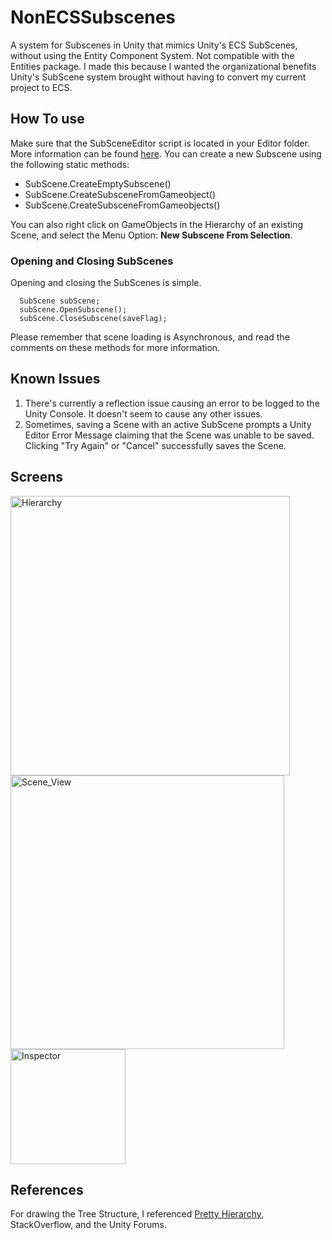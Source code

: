 # NonECSSubscenes
A system for Subscenes in Unity that mimics Unity's ECS SubScenes, without using the Entity Component System. Not compatible with the Entities package. I made this because I wanted the organizational benefits Unity's SubScene system brought without having to convert my current project to ECS.

## How To use
Make sure that the SubSceneEditor script is located in your Editor folder. More information can be found [here](https://docs.unity3d.com/Manual/SpecialFolders.html). You can create a new Subscene using the following static methods:

- SubScene.CreateEmptySubscene()
- SubScene.CreateSubsceneFromGameobject()
- SubScene.CreateSubsceneFromGameobjects()

You can also right click on GameObjects in the Hierarchy of an existing Scene, and select the Menu Option: **New Subscene From Selection**.

### Opening and Closing SubScenes
Opening and closing the SubScenes is simple.

```
  SubScene subScene;
  subScene.OpenSubscene();
  subScene.CloseSubscene(saveFlag);
```

Please remember that scene loading is Asynchronous, and read the comments on these methods for more information.

## Known Issues
1. There's currently a reflection issue causing an error to be logged to the Unity Console. It doesn't seem to cause any other issues.
2. Sometimes, saving a Scene with an active SubScene prompts a Unity Editor Error Message claiming that the Scene was unable to be saved. Clicking "Try Again" or "Cancel" successfully saves the Scene.

## Screens
<img width="447" alt="Hierarchy" src="https://github.com/Sterberino/NonECSSubscenes/assets/91395511/f12c5529-f06d-44f2-889d-0865c288448f">
<br/>
<img width="438" alt="Scene_View" src="https://github.com/Sterberino/NonECSSubscenes/assets/91395511/87279de8-421b-4de7-b3d2-d0c5bd783dee">
<br/>
<img width="184" alt="Inspector" src="https://github.com/Sterberino/NonECSSubscenes/assets/91395511/93750e79-e230-4448-a028-566cc6d7988e">

## References
For drawing the Tree Structure, I referenced [Pretty Hierarchy](https://github.com/NCEEGEE/PrettyHierarchy), StackOverflow, and the Unity Forums.
